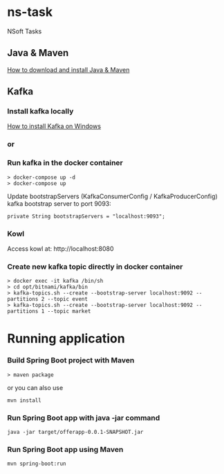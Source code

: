 # ns-task
NSoft Tasks
## Java & Maven
[How to download and install Java & Maven](https://toolsqa.com/maven/how-to-install-maven-on-windows)
## Kafka
### Install kafka locally
[How to install Kafka on Windows](https://www.geeksforgeeks.org/how-to-install-and-run-apache-kafka-on-windows/)
### or
### Run kafka in the docker container
```
> docker-compose up -d
> docker-compose up
```

Update bootstrapServers (KafkaConsumerConfig / KafkaProducerConfig) kafka bootstrap server to port 9093:
```
private String bootstrapServers = "localhost:9093";
```

### Kowl
Access kowl at:
http://localhost:8080

### Create new kafka topic directly in docker container
```
> docker exec -it kafka /bin/sh
> cd opt/bitnami/kafka/bin
> kafka-topics.sh --create --bootstrap-server localhost:9092 --partitions 2 --topic event
> kafka-topics.sh --create --bootstrap-server localhost:9092 --partitions 1 --topic market
```
# Running application
### Build Spring Boot project with Maven
```
> maven package
```
or you can also use
```
mvn install
```
### Run Spring Boot app with java -jar command
```
java -jar target/offerapp-0.0.1-SNAPSHOT.jar
```
### Run Spring Boot app using Maven
```
mvn spring-boot:run
